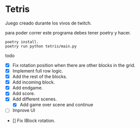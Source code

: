 # Tetris
Juego creado durante los vivos de twitch.

para poder correr este programa debes tener poetry y hacer.

```
poetry install.
poetry run python tetris/main.py
```

todo
- [X] Fix rotation position when there are other blocks in the grid.
- [x] Implement full row logic.
- [X] Add the rest of the blocks.
- [x] Add incoming block.
- [X] Add endgame.
- [x] Add score.
- [X] Add different scenes.
    - [x] Add game over scene and continue
- [ ] Improve UI
- [] Fix IBlock rotation.
